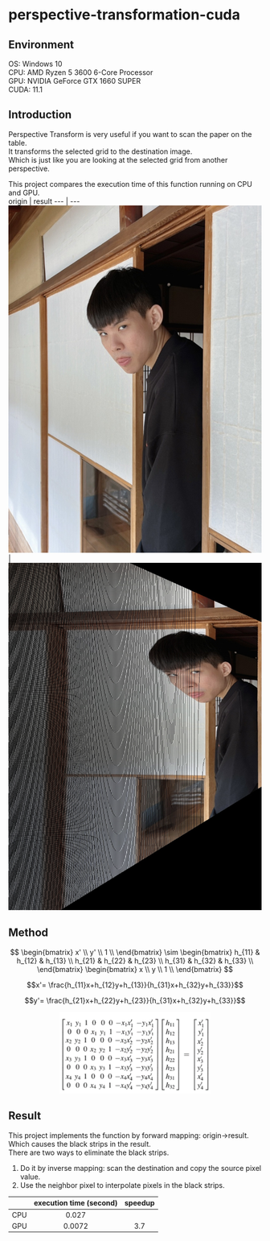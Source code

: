 # perspective-transformation-cuda
## Environment
OS: Windows 10  
CPU: AMD Ryzen 5 3600 6-Core Processor  
GPU: NVIDIA GeForce GTX 1660 SUPER  
CUDA: 11.1  
## Introduction
Perspective Transform is very useful if you want to scan the paper on the table.  
It transforms the selected grid to the destination image.  
Which is just like you are looking at the selected grid from another perspective.  
  
This project compares the execution time of this function running on CPU and GPU.  
origin | result
--- | ---
<img src="images/origin.jpg" title="origin" /> | <img src="images/result.jpg" title="result" />
## Method
$$ \begin{bmatrix}
    x' \\
    y' \\
    1 \\
    \end{bmatrix}
    \sim
    \begin{bmatrix} 
   h_{11} & h_{12} & h_{13} \\
   h_{21} & h_{22} & h_{23} \\
   h_{31} & h_{32} & h_{33} \\
   \end{bmatrix}
   \begin{bmatrix}
    x \\
    y \\
    1 \\
    \end{bmatrix} $$
    
$$x'= \frac{h_{11}x+h_{12}y+h_{13}}{h_{31}x+h_{32}y+h_{33}}$$

$$y'= \frac{h_{21}x+h_{22}y+h_{23}}{h_{31}x+h_{32}y+h_{33}}$$

<p align="center">
  <img src="images/formula3.png" width="300"/>
</p>

## Result
This project implements the function by forward mapping: origin->result.  
Which causes the black strips in the result.  
There are two ways to eliminate the black strips.  
1. Do it by inverse mapping: scan the destination and copy the source pixel value.  
2. Use the neighbor pixel to interpolate pixels in the black strips.

|  | execution time (second) | speedup |
| :---: | :---: |  :---: |
| CPU | 0.027 |  |
| GPU | 0.0072 | 3.7 |

